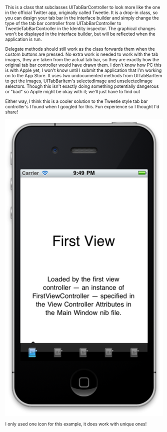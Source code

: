 This is a class that subclasses UITabBarController to look
more like the one in the official Twitter app, originally called Tweetie. It is
a drop-in class, so you can design your tab bar in the interface builder and
simply change the type of the tab bar controller from UITabBarController to
TweetieTabBarController in the Identity inspector. The graphical changes won't
be displayed in the interface builder, but will be reflected when the
application is run.

Delegate methods should still work as the class forwards
them when the custom buttons are pressed. No extra work is needed to work with
the tab images, they are taken from the actual tab bar, so they are exactly how
the original tab bar controller would have drawn them. I don't know how PC this
is with Apple yet, I won't know until I submit the application that I'm working
on to the App Store. It uses two undocumented methods from UITabBarItem to get
the images, UITabBarItem's selectedImage and unselectedImage selectors. Though
this isn't exactly doing something potentially dangerous or &quot;bad&quot; so
Apple might be okay with it; we'll just have to find out

Either way, I think this is a cooler solution to the Tweetie
style tab bar controller's I found when I googled for this. Fun experience so I
thought I'd share!

![alt Screenshot](https://github.com/jparishy/Tweetie-Style-UITabBarController/raw/master/Screenshots/screenshotLarge.png "Screenshot")

I only used one icon for this example, it does work with
unique ones!